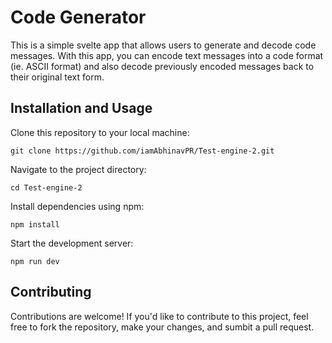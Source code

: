 # Code Generator

This is a simple svelte app that allows users to generate and decode code messages. With this app, you can encode text messages into a code format (ie. ASCII format) and also decode previously encoded messages back to their original text form.

## Installation and Usage

Clone this repository to your local machine:
```
git clone https://github.com/iamAbhinavPR/Test-engine-2.git
```
Navigate to the project directory:
```
cd Test-engine-2
```
Install dependencies using npm:
```
npm install
```
Start the development server:
```
npm run dev
```
## Contributing
Contributions are welcome! If you'd like to contribute to this project, feel free to fork the repository, make your changes, and sumbit a pull request.
